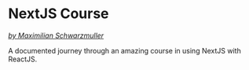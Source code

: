 # NextJS Course

_[by Maximilian Schwarzmuller](https://www.udemy.com/course/nextjs-react-the-complete-guide/learn/lecture/25145028#learning-tools)_

A documented journey through an amazing course in using NextJS with ReactJS.
